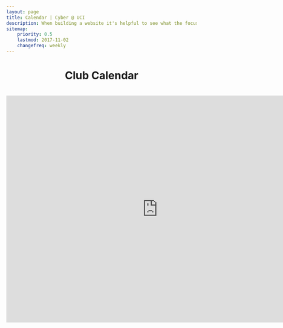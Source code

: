 ```yaml
---
layout: page
title: Calendar | Cyber @ UCI
description: When building a website it's helpful to see what the focus of your site is. This page is an example of how to show a website's focus.
sitemap:
    priority: 0.5
    lastmod: 2017-11-02
    changefreq: weekly
---
```

<center>
<h1>Club Calendar</h1>
<br>
<iframe src="https://calendar.google.com/calendar/embed?src=jrqjgk7bojll3fcltv9h94nhls%40group.calendar.google.com&ctz=America%2FLos_Angeles" style="border: 0" width="800" height="600" frameborder="0" scrolling="no"></iframe>
</center>
